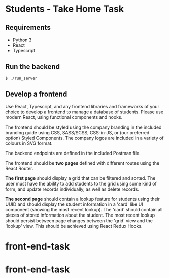 # Students - Take Home Task

## Requirements

- Python 3
- React
- Typescript

## Run the backend
```bash
$ ./run_server
```

## Develop a frontend

Use React, Typescript, and any frontend libraries and frameworks of your choice to develop a frontend to manage a
database of students. Please use modern React, using functional components and hooks.

The frontend should be styled using the company branding in the included branding guide using CSS, SASS/SCSS, CSS-in-JS,
or (our preferred option) Styled Components. The company logos are included in a variety of colours in SVG format.

The backend endpoints are defined in the included Postman file.

The frontend should be **two pages** defined with different routes using the React Router.

**The first page** should display a grid that can be filtered and sorted. The user must have the ability to add students to the
grid using some kind of form, and update records individually, as well as delete records.

**The second page** should contain a lookup feature for students using their UUID and should display the student information
in a 'card' like UI component (showing the most recent lookup). The 'card' should contain all pieces of stored
information about the student. The most recent lookup should persist between page changes between the 'grid' view and
the 'lookup' view. This should be achieved using React Redux Hooks.
# front-end-task
# front-end-task

